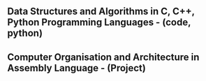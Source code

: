 ## Data Structures and Algorithms in C, C++, Python Programming Languages - (code, python)


## Computer Organisation and Architecture in Assembly Language - (Project)

